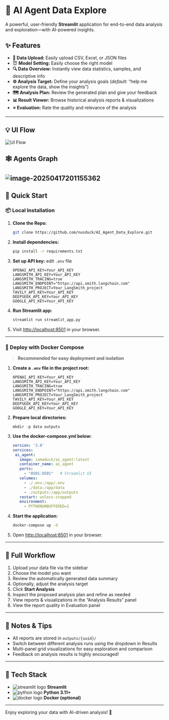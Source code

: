 # 🤖 AI Agent Data Explore
A powerful, user-friendly **Streamlit** application for end-to-end data analysis and exploration—with AI-powered insights.

## ✨ Features
- **📂 Data Upload:** Easily upload CSV, Excel, or JSON files
- 😈 **Model Setting:** Easily choose the right model
- **🔍 Data Overview:** Instantly view data statistics, samples, and descriptive info
- **⚙️ Analysis Target:** Define your analysis goals (*default:* “help me explore the data, show the insights”)
- **🗺️ Analysis Plan:** Review the generated plan and give your feedback
- **📊 Result Viewer:** Browse historical analysis reports & visualizations
- **⭐ Evaluation:** Rate the quality and relevance of the analysis
---
## 💡 UI Flow
![UI Flow](http://hexo.kygoho.win/upload/uploads/4fae295c-4e11-4603-918d-cc8ae028f8ac.png)
## 🕸️ Agents Graph
![image-20250417201155362](http://hexo.kygoho.win/upload/uploads/1a85a006-a525-4093-a344-4779e8a6159e.png)
---
## 🚀 Quick Start
### 📦 Local Installation

1. **Clone the Repo:**

	```bash
	git clone https://github.com/nusduck/AI_Agent_Data_Explore.git
	```

1. **Install dependencies:**

   ```bash
   pip install -r requirements.txt
   ```
2. **Set up API key:**
   edit `.env` file
   ```
   OPENAI_API_KEY=Your_API_KEY
   LANGSMITH_API_KEY=Your_API_KEY
   LANGSMITH_TRACING=true
   LANGSMITH_ENDPOINT="https://api.smith.langchain.com"
   LANGSMITH_PROJECT=Your_LangSmith_project
   TAVILY_API_KEY=Your_API_KEY
   DEEPSEEK_API_KEY=Your_API_KEY
   GOOGLE_API_KEY=Your_API_KEY
   ```

3. **Run Streamlit app:**
   ```bash
   streamlit run streamlit_app.py
   ```
4. Visit [http://localhost:8501](http://localhost:8501) in your browser.

---
### 🐳 Deploy with Docker Compose
> **Recommended for easy deployment and isolation**
1. **Create a `.env` file in the project root:**
   ```
   OPENAI_API_KEY=Your_API_KEY
   LANGSMITH_API_KEY=Your_API_KEY
   LANGSMITH_TRACING=true
   LANGSMITH_ENDPOINT="https://api.smith.langchain.com"
   LANGSMITH_PROJECT=Your_LangSmith_project
   TAVILY_API_KEY=Your_API_KEY
   DEEPSEEK_API_KEY=Your_API_KEY
   GOOGLE_API_KEY=Your_API_KEY
   ```
2. **Prepare local directories:**
   ```
   mkdir -p data outputs
   ```
3. **Use the docker-compose.yml below:**

   ```yaml
   version: '3.8'
   services:
    ai_agent:
      image: iamaduck/ai_agent:latest
      container_name: ai_agent
      ports:
        - "8501:8501"   # Streamlit UI
      volumes:
        - ./.env:/app/.env
        - ./data:/app/data
        - ./outputs:/app/outputs
      restart: unless-stopped
      environment:
        - PYTHONUNBUFFERED=1
   ```
4. **Start the application:**
   
   ```bash
   docker-compose up -d
   ```
5. Open [http://localhost:8501](http://localhost:8501) in your browser.
---
## 🔁 Full Workflow
1. Upload your data file via the sidebar
2. Choose the model you want
3. Review the automatically generated data summary
4. Optionally, adjust the analysis target
5. Click **Start Analysis**
6. Inspect the proposed analysis plan and refine as needed
7. View reports & visualizations in the “Analysis Results” panel
8. View the report quality in Evaluation panel
---
## 📑 Notes & Tips
- All reports are stored in `outputs/{uuid}/`
- Switch between different analysis runs using the dropdown in Results
- Multi-panel grid visualizations for easy exploration and comparison
- Feedback on analysis results is highly encouraged!
---
## 🧩 Tech Stack
- ![streamlit logo](https://img.icons8.com/color/24/000000/streamlit.png) **Streamlit**
- ![python logo](https://img.icons8.com/color/24/000000/python.png) **Python 3.11+**
- ![docker logo](https://img.icons8.com/color/24/000000/docker.png) **Docker (optional)**
---
Enjoy exploring your data with AI-driven analysis! 🚀
